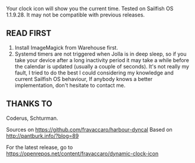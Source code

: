 Your clock icon will show you the current time. Tested on Sailfish OS 1.1.9.28. It may not be compatible with previous releases.

## READ FIRST

1) Install ImageMagick from Warehouse first.
2) Systemd timers are not triggered when Jolla is in deep sleep, so if you take your device after a long inactivity period it may take a while before the calendar is updated (usually a couple of seconds). It's not really my fault, I tried to do the best I could considering my knowledge and current Sailfish OS behaviour, If anybody knows a better implementation, don't hesitate to contact me.

## THANKS TO

Coderus, Schturman.

Sources on https://github.com/fravaccaro/harbour-dyncal
Based on http://pantburk.info/?blog=89

For the latest release, go to https://openrepos.net/content/fravaccaro/dynamic-clock-icon
